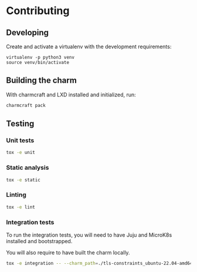 # Contributing

## Developing

Create and activate a virtualenv with the development requirements:

    virtualenv -p python3 venv
    source venv/bin/activate


## Building the charm

With charmcraft and LXD installed and initialized, run:

```bash
charmcraft pack
```

## Testing

### Unit tests

```bash
tox -e unit
```

### Static analysis

```bash
tox -e static
```

### Linting

```bash
tox -e lint
```

### Integration tests

To run the integration tests, you will need to have Juju and MicroK8s installed
and bootstrapped.

You will also require to have built the charm locally.

```bash
tox -e integration -- --charm_path=./tls-constraints_ubuntu-22.04-amd64.charm
```
